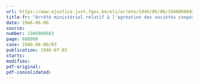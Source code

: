 ```yaml
---
url: https://www.ejustice.just.fgov.be/eli/arrete/1946/06/06/1946060603/justel
title-fr: "Arrêté ministériel relatif à l'agréation des sociétés coopératives pour la reconstruction et la restauration des biens détruits ou endommagés par faits de guerre"
date: 1946-06-06
source:
number: 1946060603
page: 888888
case: 1946-06-06/03
publication: 1946-07-03
starts:
modifies:
pdf-original:
pdf-consolidated:
---
```


